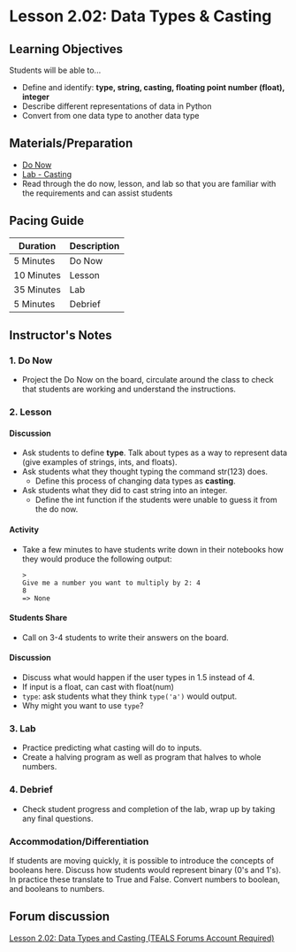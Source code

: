 # Lesson 2.02: Data Types & Casting

## Learning Objectives
Students will be able to... 
* Define and identify: **type, string, casting, floating point number (float), integer**
* Describe different representations of data in Python 
* Convert from one data type to another data type

## Materials/Preparation
* [Do Now]
* [Lab - Casting]
* Read through the do now, lesson, and lab so that you are familiar with the requirements and can assist students

## Pacing Guide
| **Duration**   | **Description** |
| ---------- | ----------- |
| 5 Minutes  | Do Now      |
| 10 Minutes | Lesson      |
| 35 Minutes | Lab         |
| 5 Minutes | Debrief  |

## Instructor's Notes
### 1. Do Now
  * Project the Do Now on the board, circulate around the class to check that students are working and understand the instructions. 
### 2. Lesson
  #### Discussion
  * Ask students to define **type**. Talk about types as a way to represent data (give examples of strings, ints, and floats).
  * Ask students what they thought typing the command str(123) does. 
    * Define this process of changing data types as **casting**. 
  * Ask students what they did to cast string into an integer. 
    * Define the int function if the students were unable to guess it from the do now.
  #### Activity
  * Take a few minutes to have students write down in their notebooks how they would produce the following output:
    ```
    > 
    Give me a number you want to multiply by 2: 4
    8
    => None
    ```
  #### Students Share
  * Call on 3-4 students to write their answers on the board. 
  
  #### Discussion
  * Discuss what would happen if the user types in 1.5 instead of 4. 
  * If input is a float, can cast with float(num)
  * `type`: ask students what they think `type('a')` would output.  
  * Why might you want to use `type`?
### 3. Lab
  * Practice predicting what casting will do to inputs. 
  * Create a halving program as well as program that halves to whole numbers. 
### 4. Debrief
  * Check student progress and completion of the lab, wrap up by taking any final questions.


### Accommodation/Differentiation
If students are moving quickly, it is possible to introduce the concepts of booleans here. Discuss how students would represent binary (0's and 1's). In practice these translate to True and False. Convert numbers to boolean, and booleans to numbers.

## Forum discussion
[Lesson 2.02: Data Types and Casting (TEALS Forums Account Required)](https://forums.tealsk12.org/c/2nd-semester-unit-2/lesson-2-02-data-types-casting)
  

[Do Now]:do_now.md
[Lab - Casting]:lab.md
